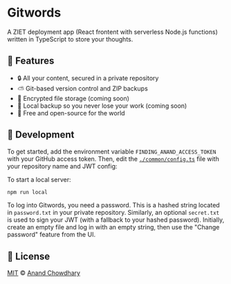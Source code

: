 # Gitwords

A ZIET deployment app (React frontent with serverless Node.js functions) written in TypeScript to store your thoughts.

## 🌟 Features

- 🔒 All your content, secured in a private repository
- ⛅ Git-based version control and ZIP backups
- 🔑 Encrypted file storage (coming soon)
- 📁 Local backup so you never lose your work (coming soon)
- 💸 Free and open-source for the world

## 🔨 Development

To get started, add the environment variable `FINDING_ANAND_ACCESS_TOKEN` with your GitHub access token. Then, edit the [`./common/config.ts`](/common/config.ts) file with your repository name and JWT config:

To start a local server:

```bash
npm run local
```

To log into Gitwords, you need a password. This is a hashed string located in `password.txt` in your private repository. Similarly, an optional `secret.txt` is used to sign your JWT (with a fallback to your hashed password). Initially, create an empty file and log in with an empty string, then use the "Change password" feature from the UI.

## 📄 License

[MIT](/LICENSE) © [Anand Chowdhary](https://anandchowdhary.com)
